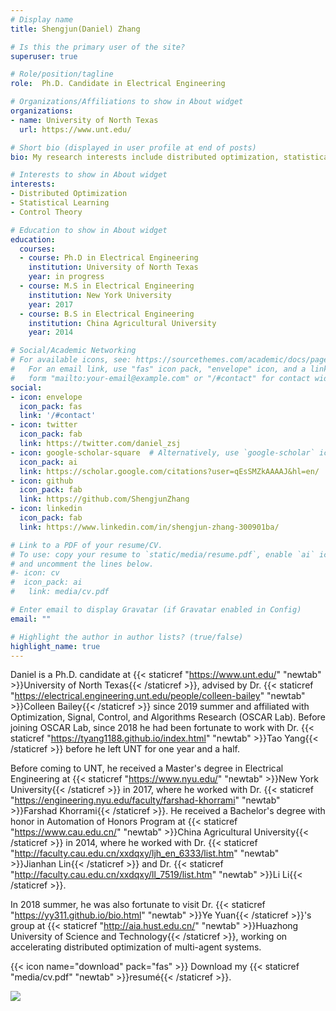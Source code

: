 ```yaml
---
# Display name
title: Shengjun(Daniel) Zhang

# Is this the primary user of the site?
superuser: true

# Role/position/tagline
role:  Ph.D. Candidate in Electrical Engineering

# Organizations/Affiliations to show in About widget
organizations:
- name: University of North Texas
  url: https://www.unt.edu/

# Short bio (displayed in user profile at end of posts)
bio: My research interests include distributed optimization, statistical learning and control theory.

# Interests to show in About widget
interests:
- Distributed Optimization
- Statistical Learning
- Control Theory

# Education to show in About widget
education:
  courses:
  - course: Ph.D in Electrical Engineering
    institution: University of North Texas
    year: in progress
  - course: M.S in Electrical Engineering
    institution: New York University
    year: 2017
  - course: B.S in Electrical Engineering
    institution: China Agricultural University
    year: 2014

# Social/Academic Networking
# For available icons, see: https://sourcethemes.com/academic/docs/page-builder/#icons
#   For an email link, use "fas" icon pack, "envelope" icon, and a link in the
#   form "mailto:your-email@example.com" or "/#contact" for contact widget.
social:
- icon: envelope
  icon_pack: fas
  link: '/#contact'
- icon: twitter
  icon_pack: fab
  link: https://twitter.com/daniel_zsj
- icon: google-scholar-square  # Alternatively, use `google-scholar` icon from `ai` icon pack
  icon_pack: ai
  link: https://scholar.google.com/citations?user=qEsSMZkAAAAJ&hl=en/
- icon: github
  icon_pack: fab
  link: https://github.com/ShengjunZhang
- icon: linkedin
  icon_pack: fab
  link: https://www.linkedin.com/in/shengjun-zhang-300901ba/

# Link to a PDF of your resume/CV.
# To use: copy your resume to `static/media/resume.pdf`, enable `ai` icons in `params.toml`, 
# and uncomment the lines below.
#- icon: cv
#  icon_pack: ai
#   link: media/cv.pdf

# Enter email to display Gravatar (if Gravatar enabled in Config)
email: ""

# Highlight the author in author lists? (true/false)
highlight_name: true
---
```


Daniel is a Ph.D. candidate at {{< staticref "https://www.unt.edu/" "newtab" >}}University of North Texas{{< /staticref >}}, advised by Dr. {{< staticref "https://electrical.engineering.unt.edu/people/colleen-bailey" "newtab" >}}Colleen Bailey{{< /staticref >}} since 2019 summer and affiliated with Optimization, Signal, Control, and Algorithms Research (OSCAR Lab). Before joining OSCAR Lab, since 2018 he had been fortunate to work with Dr. {{< staticref "https://tyang1188.github.io/index.html" "newtab" >}}Tao Yang{{< /staticref >}} before he left UNT for one year and a half.

Before coming to UNT, he received a Master's degree in Electrical Engineering at {{< staticref "https://www.nyu.edu/" "newtab" >}}New York University{{< /staticref >}} in 2017, where he worked with Dr. {{< staticref "https://engineering.nyu.edu/faculty/farshad-khorrami" "newtab" >}}Farshad Khorrami{{< /staticref >}}. He received a Bachelor's degree with honor in Automation of Honors Program at {{< staticref "https://www.cau.edu.cn/" "newtab" >}}China Agricultural University{{< /staticref >}} in 2014, where he worked with Dr. {{< staticref "http://faculty.cau.edu.cn/xxdqxy/ljh_en_6333/list.htm" "newtab" >}}Jianhan Lin{{< /staticref >}} and Dr. {{< staticref "http://faculty.cau.edu.cn/xxdqxy/ll_7519/list.htm" "newtab" >}}Li Li{{< /staticref >}}.

In 2018 summer, he was also fortunate to visit Dr. {{< staticref "https://yy311.github.io/bio.html" "newtab" >}}Ye Yuan{{< /staticref >}}'s group at {{< staticref "http://aia.hust.edu.cn/" "newtab" >}}Huazhong University of Science and Technology{{< /staticref >}}, working on accelerating distributed optimization of multi-agent systems.



{{< icon name="download" pack="fas" >}} Download my {{< staticref "media/cv.pdf" "newtab" >}}resumé{{< /staticref >}}.

<a href="https://clustrmaps.com/site/1bhdp" title="Visit tracker"><img src="//clustrmaps.com/map_v2.png?cl=080808&w=a&t=n&d=-W8a-MoSUZwqwg9_jrY4YnghZz-EAtYlihiX4TZPSZQ&co=ffffff&ct=808080" /></a>